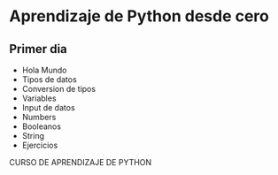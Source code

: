 # Aprendizaje de Python desde cero

## Primer dia

- Hola Mundo
- Tipos de datos
- Conversion de tipos
- Variables
- Input de datos
- Numbers
- Booleanos
- String
- Ejercicios

CURSO DE APRENDIZAJE DE PYTHON
